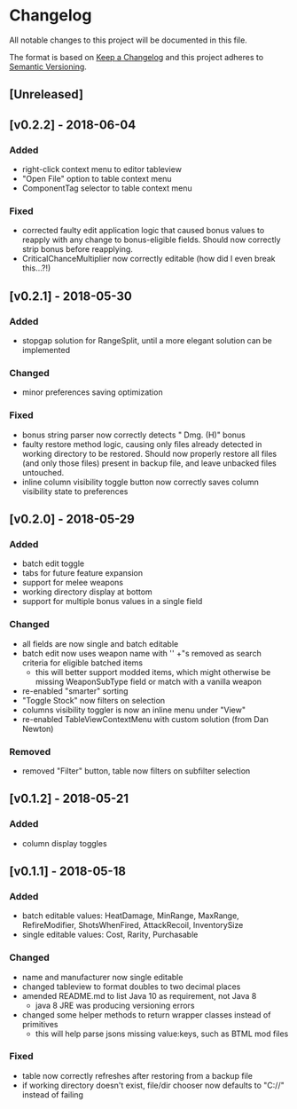 # Changelog
All notable changes to this project will be documented in this file.

The format is based on [Keep a Changelog](http://keepachangelog.com/en/1.0.0/)
and this project adheres to [Semantic Versioning](http://semver.org/spec/v2.0.0.html).

## [Unreleased]

## [v0.2.2] - 2018-06-04

### Added
- right-click context menu to editor tableview
- "Open File" option to table context menu
- ComponentTag selector to table context menu

### Fixed
- corrected faulty edit application logic that caused bonus values to reapply with any change to bonus-eligible fields. Should now correctly strip bonus before reapplying.
- CriticalChanceMultiplier now correctly editable (how did I even break this...?!)

## [v0.2.1] - 2018-05-30

### Added
- stopgap solution for RangeSplit, until a more elegant solution can be implemented

### Changed
- minor preferences saving optimization

### Fixed
- bonus string parser now correctly detects " Dmg. (H)" bonus
- faulty restore method logic, causing only files already detected in working directory to be restored. Should now properly restore all files (and only those files) present in backup file, and leave unbacked files untouched.
- inline column visibility toggle button now correctly saves column visibility state to preferences

## [v0.2.0] - 2018-05-29

### Added
- batch edit toggle
- tabs for future feature expansion
- support for melee weapons
- working directory display at bottom
- support for multiple bonus values in a single field

### Changed
- all fields are now single and batch editable
- batch edit now uses weapon name with '' +"s removed as search criteria for eligible batched items
    - this will better support modded items, which might otherwise be missing WeaponSubType field or match with a vanilla weapon
- re-enabled "smarter" sorting
- "Toggle Stock" now filters on selection
- columns visibility toggler is now an inline menu under "View"
- re-enabled TableViewContextMenu with custom solution (from Dan Newton)

### Removed
- removed "Filter" button, table now filters on subfilter selection

## [v0.1.2] - 2018-05-21

### Added
- column display toggles

## [v0.1.1] - 2018-05-18

### Added
- batch editable values: HeatDamage, MinRange, MaxRange, RefireModifier, ShotsWhenFired, AttackRecoil, InventorySize
- single editable values: Cost, Rarity, Purchasable

### Changed
- name and manufacturer now single editable
- changed tableview to format doubles to two decimal places
- amended README.md to list Java 10 as requirement, not Java 8
    - java 8 JRE was producing versioning errors
- changed some helper methods to return wrapper classes instead of primitives
    - this will help parse jsons missing value:keys, such as BTML mod files

### Fixed
- table now correctly refreshes after restoring from a backup file
- if working directory doesn't exist, file/dir chooser now defaults to "C://" instead of failing
